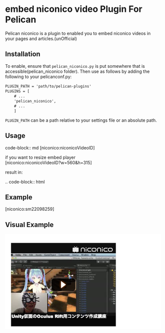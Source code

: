 embed niconico video Plugin For Pelican
==================================

Pelican niconico is a plugin to enabled you to embed niconico videos in your pages
and articles.(unOfficial)


Installation
------------

To enable, ensure that `pelican_niconico.py` is put somewhere that is accessible(pelican_niconico folder).
Then use as follows by adding the following to your pelicanconf.py:

    PLUGIN_PATH = 'path/to/pelican-plugins'
    PLUGINS = [
        # ...
        'pelican_niconico',
        # ...
        ]

`PLUGIN_PATH` can be a path relative to your settings file or an absolute path.

Usage
-----
code-block:: md
[niconico:niconicoVideoID]  
  
if you want to resize embed player  
[niconico:niconicoVideoID?w=560&h=315]  
  
  
result in:  
  
.. code-block:: html  
    
<div class="niconico">  
<script type="text/javascript" src="http://ext.nicovideo.jp/thumb_watch/niconicoID"></script>  
</div>  


Example
-----
[niconico:sm22098259]  
  

Visual Example
-----

![example](pelican_niconico_example.png)